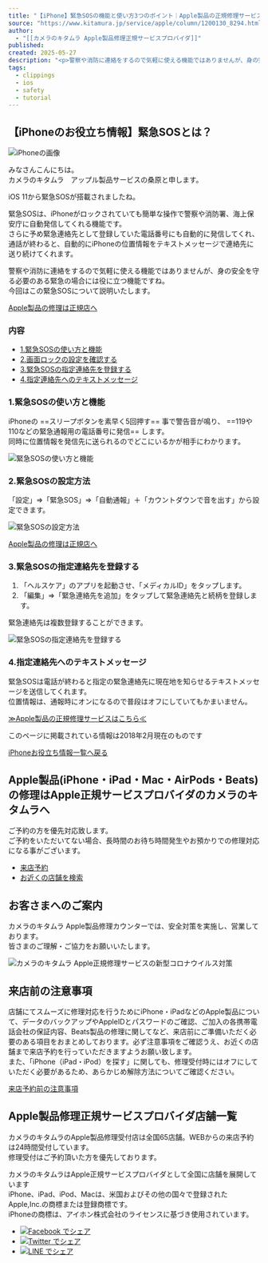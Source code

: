 ```yaml
---
title: "【iPhone】緊急SOSの機能と使い方3つのポイント｜Apple製品の正規修理サービス"
source: "https://www.kitamura.jp/service/apple/column/1200130_8294.html"
author:
  - "[[カメラのキタムラ Apple製品修理正規サービスプロバイダ]]"
published:
created: 2025-05-27
description: "<p>警察や消防に連絡をするので気軽に使える機能ではありませんが、身の安全を守る必要のある緊急の場合には役に立つ機能ですね。</p><p>今回はこの緊急SOSについて説明いたします。</p>"
tags:
  - clippings
  - ios
  - safety
  - tutorial
---
```

## 【iPhoneのお役立ち情報】緊急SOSとは？

![iPhoneの画像](https://www.kitamura.jp/service/apple/column/images/1200130_8294_001.webp)

みなさんこんにちは。  
カメラのキタムラ　アップル製品サービスの桑原と申します。

iOS 11から緊急SOSが搭載されましたね。  
  
緊急SOSは、iPhoneがロックされていても簡単な操作で警察や消防署、海上保安庁に自動発信してくれる機能です。  
さらに予め緊急連絡先として登録していた電話番号にも自動的に発信してくれ、通話が終わると、自動的にiPhoneの位置情報をテキストメッセージで連絡先に送り続けてくれます。

警察や消防に連絡をするので気軽に使える機能ではありませんが、身の安全を守る必要のある緊急の場合には役に立つ機能ですね。  
今回はこの緊急SOSについて説明いたします。

[Apple製品の修理は正規店へ](https://www.kitamura.jp/service/apple/info/)

### 内容

- [1.緊急SOSの使い方と機能](https://www.kitamura.jp/service/apple/column/#1)
- [2.画面ロックの設定を確認する](https://www.kitamura.jp/service/apple/column/#2)
- [3.緊急SOSの指定連絡先を登録する](https://www.kitamura.jp/service/apple/column/#3)
- [4.指定連絡先へのテキストメッセージ](https://www.kitamura.jp/service/apple/column/#4)

### 1.緊急SOSの使い方と機能

iPhoneの ==スリープボタンを素早く5回押す== 事で警告音が鳴り、 ==119や110などの緊急通報用の電話番号に発信== します。  
同時に位置情報を発信先に送られるのでどこにいるかが相手にわかります。

![緊急SOSの使い方と機能](https://www.kitamura.jp/service/apple/column/images/sos_01.webp)

### 2.緊急SOSの設定方法

「設定」⇒「緊急SOS」⇒「自動通報」＋「カウントダウンで音を出す」から設定できます。

![緊急SOSの設定方法](https://www.kitamura.jp/service/apple/column/images/sos_02.webp)

[Apple製品の修理は正規店へ](https://www.kitamura.jp/service/apple/info/)

### 3.緊急SOSの指定連絡先を登録する

1. 「ヘルスケア」のアプリを起動させ、「メディカルID」をタップします。
2. 「編集」⇒「緊急連絡先を追加」をタップして緊急連絡先と続柄を登録します。

緊急連絡先は複数登録することができます。

![緊急SOSの指定連絡先を登録する](https://www.kitamura.jp/service/apple/column/images/sos_03.webp)

### 4.指定連絡先へのテキストメッセージ

緊急SOSは電話が終わると指定の緊急連絡先に現在地を知らせるテキストメッセージを送信してくれます。  
位置情報は、通報時にオンになるので普段はオフにしていてもかまいません。

[≫Apple製品の正規修理サービスはこちら≪](https://www.kitamura.jp/service/apple/)

このページに掲載されている情報は2018年2月現在のものです

[iPhoneお役立ち情報一覧へ戻る](https://www.kitamura.jp/service/apple/column/)

  

## Apple製品(iPhone・iPad・Mac・AirPods・Beats)の修理はApple正規サービスプロバイダのカメラのキタムラへ

ご予約の方を優先対応致します。  
ご予約をいただいてない場合、長時間のお待ち時間発生やお預かりでの修理対応になる事がございます。

- [来店予約](https://www.kitamura.jp/service/apple/info/)
- [お近くの店舗を検索](https://www.kitamura.jp/service/apple/store/)

## お客さまへのご案内

カメラのキタムラ Apple製品修理カウンターでは、安全対策を実施し、営業しております。  
皆さまのご理解・ご協力をお願いいたします。

![カメラのキタムラ Apple正規修理サービスの新型コロナウイルス対策](https://www.kitamura.jp/service/apple/images/covid.png)

## 来店前の注意事項

店舗にてスムーズに修理対応を行うためにiPhone・iPadなどのApple製品について、データのバックアップやAppleIDとパスワードのご確認、ご加入の各携帯電話会社の保証内容、Beats製品の修理に関してなど、来店前にご準備いただく必要のある項目をおまとめしております。必ず注意事項をご確認うえ、お近くの店舗まで来店予約を行っていただきますようお願い致します。  
また、「iPhone（iPad・iPod）を探す」に関しても、修理受付時にはオフにしていただく必要があるため、あらかじめ解除方法についてご確認ください。

[来店予約前の注意事項](https://www.kitamura.jp/service/apple/notice/)

## Apple製品修理正規サービスプロバイダ店舗一覧

カメラのキタムラのApple製品修理受付店は全国65店舗。WEBからの来店予約は24時間受付しています。  
修理受付はご予約頂いた方を優先しております。

カメラのキタムラはApple正規サービスプロバイダとして全国に店舗を展開しています  
iPhone、iPad、iPod、Macは、米国およびその他の国々で登録されたApple,Inc.の商標または登録商標です。  
iPhoneの商標は、アイホン株式会社のライセンスに基づき使用されています。

- [![Facebook でシェア](https://www.kitamura.jp/service/apple/images/social/facebook.svg)](http://www.facebook.com/share.php?u=https://www.kitamura.jp/service/apple/)
- [![Twitter でシェア](https://www.kitamura.jp/service/apple/images/social/twitter.svg)](https://twitter.com/share?url=https://www.kitamura.jp/service/apple/&via=camera_kitamura&related=camera_kitamura&text=Apple%E8%A3%BD%E5%93%81%E6%AD%A3%E8%A6%8F%E4%BF%AE%E7%90%86%E3%82%B5%E3%83%BC%E3%83%93%E3%82%B9%EF%BC%88%E3%82%AB%E3%83%A1%E3%83%A9%E3%81%AE%E3%82%AD%E3%82%BF%E3%83%A0%E3%83%A9%EF%BC%89)
- [![LINE でシェア](https://www.kitamura.jp/service/apple/images/social/line.svg)](https://timeline.line.me/social-plugin/share?url=https://www.kitamura.jp/service/apple/)